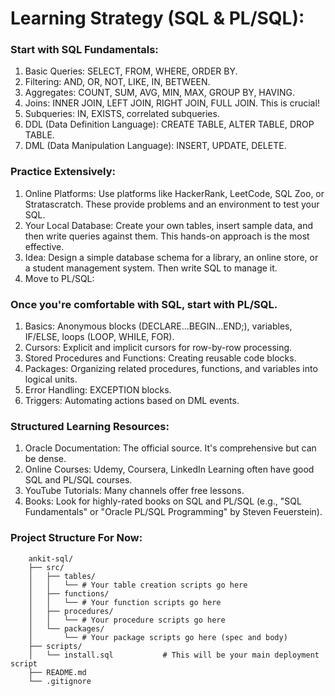 # Learning Strategy (SQL & PL/SQL):

### Start with SQL Fundamentals:

1. Basic Queries: SELECT, FROM, WHERE, ORDER BY.
2. Filtering: AND, OR, NOT, LIKE, IN, BETWEEN.
3. Aggregates: COUNT, SUM, AVG, MIN, MAX, GROUP BY, HAVING.
4. Joins: INNER JOIN, LEFT JOIN, RIGHT JOIN, FULL JOIN. This is crucial!
5. Subqueries: IN, EXISTS, correlated subqueries.
6. DDL (Data Definition Language): CREATE TABLE, ALTER TABLE, DROP TABLE.
7. DML (Data Manipulation Language): INSERT, UPDATE, DELETE.

### Practice Extensively:

1. Online Platforms: Use platforms like HackerRank, LeetCode, SQL Zoo, or Stratascratch. These provide problems and an environment to test your SQL.
2. Your Local Database: Create your own tables, insert sample data, and then write queries against them. This hands-on approach is the most effective.
3. Idea: Design a simple database schema for a library, an online store, or a student management system. Then write SQL to manage it.
4. Move to PL/SQL:

### Once you're comfortable with SQL, start with PL/SQL.

1. Basics: Anonymous blocks (DECLARE...BEGIN...END;), variables, IF/ELSE, loops (LOOP, WHILE, FOR).
2. Cursors: Explicit and implicit cursors for row-by-row processing.
3. Stored Procedures and Functions: Creating reusable code blocks.
4. Packages: Organizing related procedures, functions, and variables into logical units.
5. Error Handling: EXCEPTION blocks.
6. Triggers: Automating actions based on DML events.

### Structured Learning Resources:

1. Oracle Documentation: The official source. It's comprehensive but can be dense.
2. Online Courses: Udemy, Coursera, LinkedIn Learning often have good SQL and PL/SQL courses.
3. YouTube Tutorials: Many channels offer free lessons.
4. Books: Look for highly-rated books on SQL and PL/SQL (e.g., "SQL Fundamentals" or "Oracle PL/SQL Programming" by Steven Feuerstein).

### Project Structure For Now:

		ankit-sql/
		├── src/
		│   ├── tables/
		│   │   └── # Your table creation scripts go here
		│   ├── functions/
		│   │   └── # Your function scripts go here
		│   ├── procedures/
		│   │   └── # Your procedure scripts go here
		│   └── packages/
		│       └── # Your package scripts go here (spec and body)
		├── scripts/
		│   └── install.sql           # This will be your main deployment script
		├── README.md
		└── .gitignore


